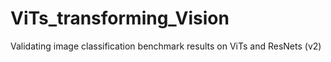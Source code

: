 # ViTs_transforming_Vision
Validating image classification benchmark results on ViTs and ResNets (v2)
